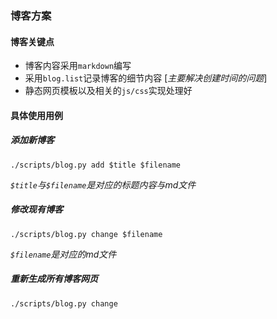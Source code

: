 ### 博客方案 ###

#### 博客关键点 ####

* 博客内容采用`markdown`编写
* 采用`blog.list`记录博客的细节内容 [_主要解决创建时间的问题_] 
* 静态网页模板以及相关的`js/css`实现处理好

#### 具体使用用例 ####

##### 添加新博客 #####

`./scripts/blog.py add $title $filename`

_`$title`与`$filename`是对应的标题内容与md文件_

##### 修改现有博客 #####

`./scripts/blog.py change $filename`

_`$filename`是对应的md文件_

##### 重新生成所有博客网页 #####
`./scripts/blog.py change`
